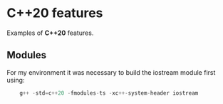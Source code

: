 # C++20 features

Examples of **C++20** features.

## Modules

For my environment it was necessary to build the iostream module first using:

```cpp
    g++ -std=c++20 -fmodules-ts -xc++-system-header iostream
```
